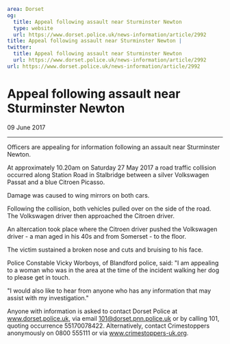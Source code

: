 ```yaml
area: Dorset
og:
  title: Appeal following assault near Sturminster Newton
  type: website
  url: https://www.dorset.police.uk/news-information/article/2992
title: Appeal following assault near Sturminster Newton |
twitter:
  title: Appeal following assault near Sturminster Newton
  url: https://www.dorset.police.uk/news-information/article/2992
url: https://www.dorset.police.uk/news-information/article/2992
```

# Appeal following assault near Sturminster Newton

09 June 2017

* * *

Officers are appealing for information following an assault near Sturminster Newton.

At approximately 10.20am on Saturday 27 May 2017 a road traffic collision occurred along Station Road in Stalbridge between a silver Volkswagen Passat and a blue Citroen Picasso.

Damage was caused to wing mirrors on both cars.

Following the collision, both vehicles pulled over on the side of the road. The Volkswagen driver then approached the Citroen driver.

An altercation took place where the Citroen driver pushed the Volkswagen driver - a man aged in his 40s and from Somerset - to the floor.

The victim sustained a broken nose and cuts and bruising to his face.

Police Constable Vicky Worboys, of Blandford police, said: "I am appealing to a woman who was in the area at the time of the incident walking her dog to please get in touch.

"I would also like to hear from anyone who has any information that may assist with my investigation."

Anyone with information is asked to contact Dorset Police at www.dorset.police.uk, via email 101@dorset.pnn.police.uk or by calling 101, quoting occurrence 55170078422. Alternatively, contact Crimestoppers anonymously on 0800 555111 or via www.crimestoppers-uk.org.
